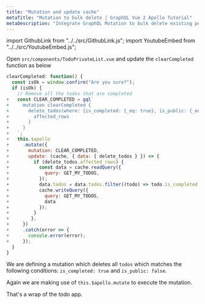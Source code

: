 ```yaml
---
title: "Mutation and update cache"
metaTitle: "Mutation to bulk delete | GraphQL Vue 2 Apollo Tutorial"
metaDescription: "Integrate GraphQL Mutation to bulk delete existing personal todos. Update local cache after mutation using readQuery and writeQuery."
---
```


import GithubLink from "../../src/GithubLink.js";
import YoutubeEmbed from "../../src/YoutubeEmbed.js";

<YoutubeEmbed link="https://www.youtube.com/embed/QJ453VuCMzQ" />

Open `src/components/TodoPrivateList.vue` and update the `clearCompleted` function as below

<GithubLink link="https://github.com/hasura/learn-graphql/blob/master/tutorials/frontend/vue-apollo/app-final/src/components/TodoPrivateList.vue" text="src/components/TodoPrivateList.vue" />

```javascript
clearCompleted: function() {
  const isOk = window.confirm("Are you sure?");
  if (isOk) {
    // Remove all the todos that are completed
+   const CLEAR_COMPLETED = gql`
+     mutation clearCompleted {
+       delete_todos(where: {is_completed: {_eq: true}, is_public: {_eq: false}}) {
+         affected_rows
+       }
+     }
+   `;
+   this.$apollo
+     .mutate({
+       mutation: CLEAR_COMPLETED,
+       update: (cache, { data: { delete_todos } }) => {
+         if (delete_todos.affected_rows) {
+           const data = cache.readQuery({
+             query: GET_MY_TODOS,
+           });
+           data.todos = data.todos.filter((todo) => todo.is_completed !== true);
+           cache.writeQuery({
+             query: GET_MY_TODOS,
+             data
+           });
+         }
+        },
+     })
+     .catch(error => {
+       console.error(error);
+     });
  }
}
```

We are defining a mutation which deletes all `todos` which matches the following conditions: `is_completed: true` and `is_public: false`.

Again we are making use of `this.$apollo.mutate` to execute the mutation.

That's a wrap of the todo app.
